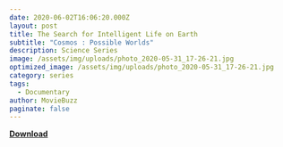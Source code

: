 ```yaml
---
date: 2020-06-02T16:06:20.000Z
layout: post
title: The Search for Intelligent Life on Earth
subtitle: "Cosmos : Possible Worlds"
description: Science Series
image: /assets/img/uploads/photo_2020-05-31_17-26-21.jpg
optimized_image: /assets/img/uploads/photo_2020-05-31_17-26-21.jpg
category: series
tags:
  - Documentary
author: MovieBuzz
paginate: false
---
```

**[Download](https://drive.google.com/file/d/1za_lSrEXyGwGV0F9iGQ6bix7WjgZRun7)**